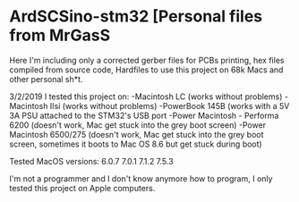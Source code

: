 # ArdSCSino-stm32 [Personal files from MrGasS

Here I'm including only a corrected gerber files for PCBs printing, hex files compiled from source code, Hardfiles to use this project on 68k Macs and other personal sh*t.

3/2/2019
I tested this project on:
-Macintosh LC (works without problems)
-Macintosh IIsi (works without problems)
-PowerBook 145B (works with a 5V 3A PSU attached to the STM32's USB port
-Power Macintosh - Performa 6200 (doesn't work, Mac get stuck into the grey boot screen)
-Power Macintosh 6500/275 (doesn't work, Mac get stuck into the grey boot screen, sometimes it boots to Mac OS 8.6 but get stuck during boot)

Tested MacOS versions:
6.0.7
7.0.1
7.1.2
7.5.3

I'm not a programmer and I don't know anymore how to program, I only tested this project on Apple computers.
